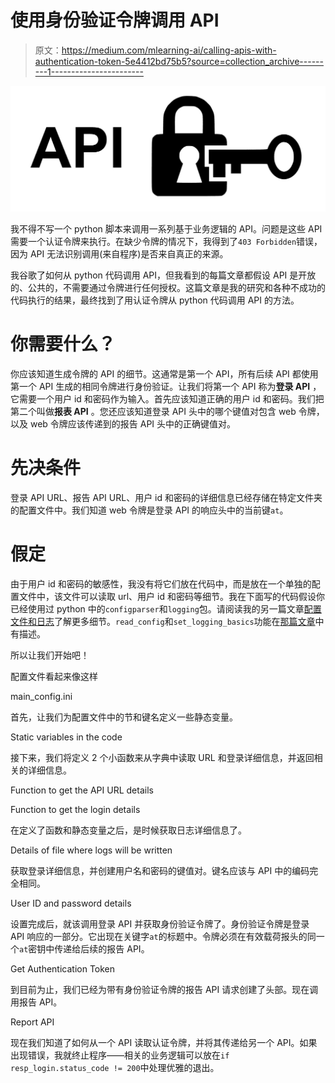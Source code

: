 # 使用身份验证令牌调用 API

> 原文：<https://medium.com/mlearning-ai/calling-apis-with-authentication-token-5e4412bd75b5?source=collection_archive---------1----------------------->

![](img/e000daaa36e64ccb1e557e011fdc2cd8.png)

我不得不写一个 python 脚本来调用一系列基于业务逻辑的 API。问题是这些 API 需要一个认证令牌来执行。在缺少令牌的情况下，我得到了`403 Forbidden`错误，因为 API 无法识别调用(来自程序)是否来自真正的来源。

我谷歌了如何从 python 代码调用 API，但我看到的每篇文章都假设 API 是开放的、公共的，不需要通过令牌进行任何授权。这篇文章是我的研究和各种不成功的代码执行的结果，最终找到了用认证令牌从 python 代码调用 API 的方法。

# 你需要什么？

你应该知道生成令牌的 API 的细节。这通常是第一个 API，所有后续 API 都使用第一个 API 生成的相同令牌进行身份验证。让我们将第一个 API 称为**登录 API** ，它需要一个用户 id 和密码作为输入。首先应该知道正确的用户 id 和密码。我们把第二个叫做**报表 API** 。您还应该知道登录 API 头中的哪个键值对包含 web 令牌，以及 web 令牌应该传递到的报告 API 头中的正确键值对。

# 先决条件

登录 API URL、报告 API URL、用户 id 和密码的详细信息已经存储在特定文件夹的配置文件中。我们知道 web 令牌是登录 API 的响应头中的当前键`at`。

# 假定

由于用户 id 和密码的敏感性，我没有将它们放在代码中，而是放在一个单独的配置文件中，该文件可以读取 url、用户 id 和密码等细节。我在下面写的代码假设你已经使用过 python 中的`configparser`和`logging`包。请阅读我的另一篇文章[配置文件和日志](https://divijsharma.medium.com/config-files-and-logging-a7b4cc377fd5)了解更多细节。`read_config`和`set_logging_basics`功能在[那篇文章](https://divijsharma.medium.com/config-files-and-logging-a7b4cc377fd5)中有描述。

所以让我们开始吧！

配置文件看起来像这样

main_config.ini

首先，让我们为配置文件中的节和键名定义一些静态变量。

Static variables in the code

接下来，我们将定义 2 个小函数来从字典中读取 URL 和登录详细信息，并返回相关的详细信息。

Function to get the API URL details

Function to get the login details

在定义了函数和静态变量之后，是时候获取日志详细信息了。

Details of file where logs will be written

获取登录详细信息，并创建用户名和密码的键值对。键名应该与 API 中的编码完全相同。

User ID and password details

设置完成后，就该调用登录 API 并获取身份验证令牌了。身份验证令牌是登录 API 响应的一部分。它出现在关键字`at`的标题中。令牌必须在有效载荷报头的同一个`at`密钥中传递给后续的报告 API。

Get Authentication Token

到目前为止，我们已经为带有身份验证令牌的报告 API 请求创建了头部。现在调用报告 API。

Report API

现在我们知道了如何从一个 API 读取认证令牌，并将其传递给另一个 API。如果出现错误，我就终止程序——相关的业务逻辑可以放在`if resp_login.status_code != 200`中处理优雅的退出。